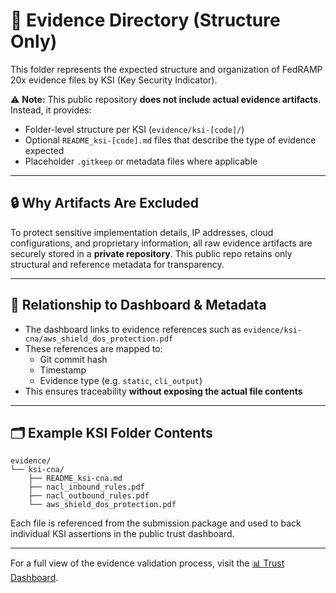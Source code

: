 
# 📁 Evidence Directory (Structure Only)

This folder represents the expected structure and organization of FedRAMP 20x evidence files by KSI (Key Security Indicator).

⚠️ **Note:** This public repository **does not include actual evidence artifacts**. Instead, it provides:

- Folder-level structure per KSI (`evidence/ksi-[code]/`)
- Optional `README_ksi-[code].md` files that describe the type of evidence expected
- Placeholder `.gitkeep` or metadata files where applicable

---

## 🔒 Why Artifacts Are Excluded

To protect sensitive implementation details, IP addresses, cloud configurations, and proprietary information, all raw evidence artifacts are securely stored in a **private repository**. This public repo retains only structural and reference metadata for transparency.

---

## 🧭 Relationship to Dashboard & Metadata

- The dashboard links to evidence references such as `evidence/ksi-cna/aws_shield_dos_protection.pdf`
- These references are mapped to:
  - Git commit hash
  - Timestamp
  - Evidence type (e.g. `static`, `cli_output`)
- This ensures traceability **without exposing the actual file contents**

---

## 🗂 Example KSI Folder Contents

```
evidence/
└── ksi-cna/
    ├── README_ksi-cna.md
    ├── nacl_inbound_rules.pdf
    ├── nacl_outbound_rules.pdf
    └── aws_shield_dos_protection.pdf
```

Each file is referenced from the submission package and used to back individual KSI assertions in the public trust dashboard.

---

For a full view of the evidence validation process, visit the [📊 Trust Dashboard](https://meridian-knowledge-solutions.github.io/fedramp_20x_public_submission/).
